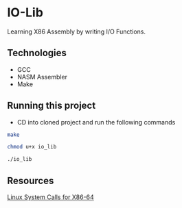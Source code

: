 # IO-Lib

Learning X86 Assembly by writing I/O Functions.

## Technologies
- GCC
- NASM Assembler
- Make

## Running this project
- CD into cloned project and run the following commands

```bash
make

chmod u+x io_lib

./io_lib
```

## Resources
[Linux System Calls for X86-64](https://blog.rchapman.org/posts/Linux_System_Call_Table_for_x86_64/)